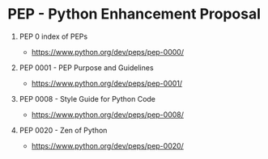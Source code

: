 # PEP - Python Enhancement Proposal

1. PEP 0 index of PEPs

   - https://www.python.org/dev/peps/pep-0000/

2. PEP 0001 - PEP Purpose and Guidelines

   - https://www.python.org/dev/peps/pep-0001/

3. PEP 0008 - Style Guide for Python Code

   - https://www.python.org/dev/peps/pep-0008/

4. PEP 0020 - Zen of Python
   - https://www.python.org/dev/peps/pep-0020/
